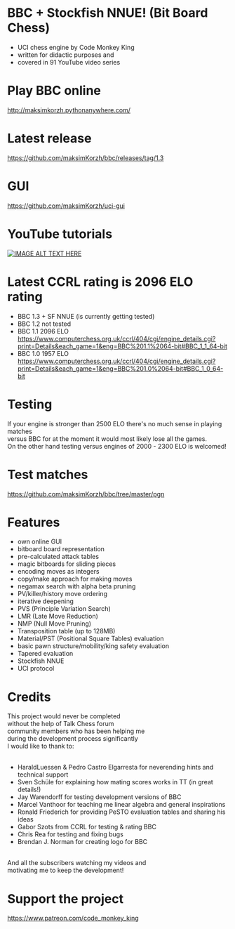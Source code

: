 # BBC + Stockfish NNUE! (Bit Board Chess)
 - UCI chess engine by Code Monkey King<br>
 - written for didactic purposes and<br>
 - covered in 91 YouTube video series

# Play BBC online
http://maksimkorzh.pythonanywhere.com/

# Latest release
https://github.com/maksimKorzh/bbc/releases/tag/1.3

# GUI
https://github.com/maksimKorzh/uci-gui

# YouTube tutorials
[![IMAGE ALT TEXT HERE](https://img.youtube.com/vi/QUNP-UjujBM/0.jpg)](https://www.youtube.com/watch?v=QUNP-UjujBM&list=PLmN0neTso3Jxh8ZIylk74JpwfiWNI76Cs)

# Latest CCRL rating is 2096 ELO rating
 - BBC 1.3 + SF NNUE (is currently getting tested)
 - BBC 1.2 not tested
 - BBC 1.1 2096 ELO https://www.computerchess.org.uk/ccrl/404/cgi/engine_details.cgi?print=Details&each_game=1&eng=BBC%201.1%2064-bit#BBC_1_1_64-bit
 - BBC 1.0 1957 ELO https://www.computerchess.org.uk/ccrl/404/cgi/engine_details.cgi?print=Details&each_game=1&eng=BBC%201.0%2064-bit#BBC_1_0_64-bit

# Testing
If your engine is stronger than 2500 ELO there's no much sense in playing matches<br>
versus BBC for at the moment it would most likely lose all the games.<br>
On the other hand testing versus engines of 2000 - 2300 ELO is welcomed!

# Test matches
https://github.com/maksimKorzh/bbc/tree/master/pgn

# Features
 - own online GUI
 - bitboard board representation
 - pre-calculated attack tables
 - magic bitboards for sliding pieces
 - encoding moves as integers
 - copy/make approach for making moves
 - negamax search with alpha beta pruning
 - PV/killer/history move ordering
 - iterative deepening
 - PVS (Principle Variation Search)
 - LMR (Late Move Reduction)
 - NMP (Null Move Pruning)
 - Transposition table (up to 128MB)
 - Material/PST (Positional Square Tables) evaluation
 - basic pawn structure/mobility/king safety evaluation
 - Tapered evaluation
 - Stockfish NNUE
 - UCI protocol

# Credits
  
  This project would never be completed<br>
  without the help of Talk Chess forum<br>
  community members who has been helping me<br>
  during the development process significantly<br>
  I would like to thank to:<br>
  <br>
   - HaraldLuessen & Pedro Castro Elgarresta for neverending hints and technical support
   - Sven Schüle for explaining how mating scores works in TT (in great details!)
   - Jay Warendorff for testing development versions of BBC<br>
   - Marcel Vanthoor for teaching me linear algebra and general inspirations
   - Ronald Friederich for providing PeSTO evaluation tables and sharing his ideas
   - Gabor Szots from CCRL for testing & rating BBC
   - Chris Rea for testing and fixing bugs
   - Brendan J. Norman for creating logo for BBC
  <br>
  And all the subscribers watching my videos and<br>
  motivating me to keep the development!<br>

# Support the project
  https://www.patreon.com/code_monkey_king
  
  
  
  
  
